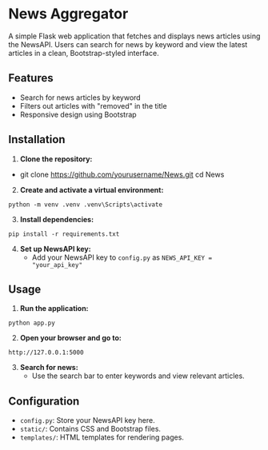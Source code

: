 # News Aggregator

A simple Flask web application that fetches and displays news articles using the NewsAPI. Users can search for news by keyword and view the latest articles in a clean, Bootstrap-styled interface.

## Features

- Search for news articles by keyword
- Filters out articles with "removed" in the title
- Responsive design using Bootstrap

## Installation

1. **Clone the repository:**

- git clone https://github.com/yourusername/News.git cd News

2. **Create and activate a virtual environment:**

`` python -m venv .venv .venv\Scripts\activate ``

3. **Install dependencies:**

`` pip install -r requirements.txt ``

4. **Set up NewsAPI key:**
   - Add your NewsAPI key to `config.py` as `NEWS_API_KEY = "your_api_key"`

## Usage

1. **Run the application:**

`` python app.py ``

2. **Open your browser and go to:**

`` http://127.0.0.1:5000 ``

3. **Search for news:**
   - Use the search bar to enter keywords and view relevant articles.

## Configuration

- `config.py`: Store your NewsAPI key here.
- `static/`: Contains CSS and Bootstrap files.
- `templates/`: HTML templates for rendering pages.


